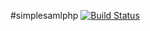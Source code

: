#simplesamlphp [![Build Status](https://travis-ci.org/lutak-srce/simplesamlphp.svg)](https://travis-ci.org/lutak-srce/simplesamlphp)
